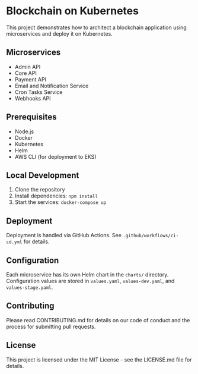 # Blockchain on Kubernetes

This project demonstrates how to architect a blockchain application using microservices and deploy it on Kubernetes.

## Microservices

- Admin API
- Core API
- Payment API
- Email and Notification Service
- Cron Tasks Service
- Webhooks API

## Prerequisites

- Node.js
- Docker
- Kubernetes
- Helm
- AWS CLI (for deployment to EKS)

## Local Development

1. Clone the repository
2. Install dependencies: `npm install`
3. Start the services: `docker-compose up`

## Deployment

Deployment is handled via GitHub Actions. See `.github/workflows/ci-cd.yml` for details.

## Configuration

Each microservice has its own Helm chart in the `charts/` directory. Configuration values are stored in `values.yaml`, `values-dev.yaml`, and `values-stage.yaml`.

## Contributing

Please read CONTRIBUTING.md for details on our code of conduct and the process for submitting pull requests.

## License

This project is licensed under the MIT License - see the LICENSE.md file for details.
